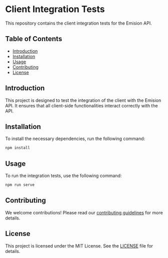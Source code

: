 # Client Integration Tests

This repository contains the client integration tests for the Emision API.

## Table of Contents
- [Introduction](#introduction)
- [Installation](#installation)
- [Usage](#usage)
- [Contributing](#contributing)
- [License](#license)

## Introduction
This project is designed to test the integration of the client with the Emision API. It ensures that all client-side functionalities interact correctly with the API.

## Installation
To install the necessary dependencies, run the following command:
```bash
npm install
```

## Usage
To run the integration tests, use the following command:
```bash
npm run serve
```

## Contributing
We welcome contributions! Please read our [contributing guidelines](CONTRIBUTING.md) for more details.

## License
This project is licensed under the MIT License. See the [LICENSE](LICENSE) file for details.